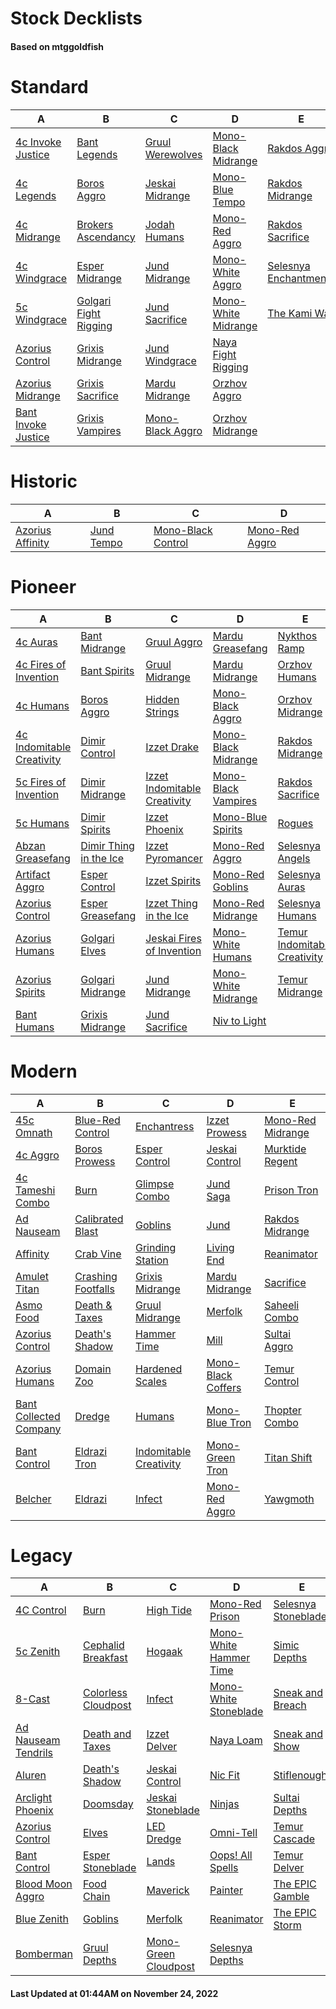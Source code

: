 # Stock Decklists
#### Based on mtggoldfish


# Standard

|                                    A                                     |                                      B                                       |                                 C                                  |                                    D                                     |                                      E                                       |
|--------------------------------------------------------------------------|------------------------------------------------------------------------------|--------------------------------------------------------------------|--------------------------------------------------------------------------|------------------------------------------------------------------------------|
|[4c Invoke Justice](./mtggoldfish/Standard/decks/4c_Invoke_Justice.md)    |[Bant Legends](./mtggoldfish/Standard/decks/Bant_Legends.md)                  |[Gruul Werewolves](./mtggoldfish/Standard/decks/Gruul_Werewolves.md)|[Mono-Black Midrange](./mtggoldfish/Standard/decks/Mono-Black_Midrange.md)|[Rakdos Aggro](./mtggoldfish/Standard/decks/Rakdos_Aggro.md)                  |
|[4c Legends](./mtggoldfish/Standard/decks/4c_Legends.md)                  |[Boros Aggro](./mtggoldfish/Standard/decks/Boros_Aggro.md)                    |[Jeskai Midrange](./mtggoldfish/Standard/decks/Jeskai_Midrange.md)  |[Mono-Blue Tempo](./mtggoldfish/Standard/decks/Mono-Blue_Tempo.md)        |[Rakdos Midrange](./mtggoldfish/Standard/decks/Rakdos_Midrange.md)            |
|[4c Midrange](./mtggoldfish/Standard/decks/4c_Midrange.md)                |[Brokers Ascendancy](./mtggoldfish/Standard/decks/Brokers_Ascendancy.md)      |[Jodah Humans](./mtggoldfish/Standard/decks/Jodah_Humans.md)        |[Mono-Red Aggro](./mtggoldfish/Standard/decks/Mono-Red_Aggro.md)          |[Rakdos Sacrifice](./mtggoldfish/Standard/decks/Rakdos_Sacrifice.md)          |
|[4c Windgrace](./mtggoldfish/Standard/decks/4c_Windgrace.md)              |[Esper Midrange](./mtggoldfish/Standard/decks/Esper_Midrange.md)              |[Jund Midrange](./mtggoldfish/Standard/decks/Jund_Midrange.md)      |[Mono-White Aggro](./mtggoldfish/Standard/decks/Mono-White_Aggro.md)      |[Selesnya Enchantments](./mtggoldfish/Standard/decks/Selesnya_Enchantments.md)|
|[5c Windgrace](./mtggoldfish/Standard/decks/5c_Windgrace.md)              |[Golgari Fight Rigging](./mtggoldfish/Standard/decks/Golgari_Fight_Rigging.md)|[Jund Sacrifice](./mtggoldfish/Standard/decks/Jund_Sacrifice.md)    |[Mono-White Midrange](./mtggoldfish/Standard/decks/Mono-White_Midrange.md)|[The Kami War](./mtggoldfish/Standard/decks/The_Kami_War.md)                  |
|[Azorius Control](./mtggoldfish/Standard/decks/Azorius_Control.md)        |[Grixis Midrange](./mtggoldfish/Standard/decks/Grixis_Midrange.md)            |[Jund Windgrace](./mtggoldfish/Standard/decks/Jund_Windgrace.md)    |[Naya Fight Rigging](./mtggoldfish/Standard/decks/Naya_Fight_Rigging.md)  |                                                                              |
|[Azorius Midrange](./mtggoldfish/Standard/decks/Azorius_Midrange.md)      |[Grixis Sacrifice](./mtggoldfish/Standard/decks/Grixis_Sacrifice.md)          |[Mardu Midrange](./mtggoldfish/Standard/decks/Mardu_Midrange.md)    |[Orzhov Aggro](./mtggoldfish/Standard/decks/Orzhov_Aggro.md)              |                                                                              |
|[Bant Invoke Justice](./mtggoldfish/Standard/decks/Bant_Invoke_Justice.md)|[Grixis Vampires](./mtggoldfish/Standard/decks/Grixis_Vampires.md)            |[Mono-Black Aggro](./mtggoldfish/Standard/decks/Mono-Black_Aggro.md)|[Orzhov Midrange](./mtggoldfish/Standard/decks/Orzhov_Midrange.md)        |                                                                              |


# Historic

|                                 A                                  |                           B                            |                                   C                                    |                               D                                |
|--------------------------------------------------------------------|--------------------------------------------------------|------------------------------------------------------------------------|----------------------------------------------------------------|
|[Azorius Affinity](./mtggoldfish/Historic/decks/Azorius_Affinity.md)|[Jund Tempo](./mtggoldfish/Historic/decks/Jund_Tempo.md)|[Mono-Black Control](./mtggoldfish/Historic/decks/Mono-Black_Control.md)|[Mono-Red Aggro](./mtggoldfish/Historic/decks/Mono-Red_Aggro.md)|


# Pioneer

|                                          A                                          |                                       B                                       |                                             C                                             |                                    D                                    |                                             E                                             |
|-------------------------------------------------------------------------------------|-------------------------------------------------------------------------------|-------------------------------------------------------------------------------------------|-------------------------------------------------------------------------|-------------------------------------------------------------------------------------------|
|[4c Auras](./mtggoldfish/Pioneer/decks/4c_Auras.md)                                  |[Bant Midrange](./mtggoldfish/Pioneer/decks/Bant_Midrange.md)                  |[Gruul Aggro](./mtggoldfish/Pioneer/decks/Gruul_Aggro.md)                                  |[Mardu Greasefang](./mtggoldfish/Pioneer/decks/Mardu_Greasefang.md)      |[Nykthos Ramp](./mtggoldfish/Pioneer/decks/Nykthos_Ramp.md)                                |
|[4c Fires of Invention](./mtggoldfish/Pioneer/decks/4c_Fires_of_Invention.md)        |[Bant Spirits](./mtggoldfish/Pioneer/decks/Bant_Spirits.md)                    |[Gruul Midrange](./mtggoldfish/Pioneer/decks/Gruul_Midrange.md)                            |[Mardu Midrange](./mtggoldfish/Pioneer/decks/Mardu_Midrange.md)          |[Orzhov Humans](./mtggoldfish/Pioneer/decks/Orzhov_Humans.md)                              |
|[4c Humans](./mtggoldfish/Pioneer/decks/4c_Humans.md)                                |[Boros Aggro](./mtggoldfish/Pioneer/decks/Boros_Aggro.md)                      |[Hidden Strings](./mtggoldfish/Pioneer/decks/Hidden_Strings.md)                            |[Mono-Black Aggro](./mtggoldfish/Pioneer/decks/Mono-Black_Aggro.md)      |[Orzhov Midrange](./mtggoldfish/Pioneer/decks/Orzhov_Midrange.md)                          |
|[4c Indomitable Creativity](./mtggoldfish/Pioneer/decks/4c_Indomitable_Creativity.md)|[Dimir Control](./mtggoldfish/Pioneer/decks/Dimir_Control.md)                  |[Izzet Drake](./mtggoldfish/Pioneer/decks/Izzet_Drake.md)                                  |[Mono-Black Midrange](./mtggoldfish/Pioneer/decks/Mono-Black_Midrange.md)|[Rakdos Midrange](./mtggoldfish/Pioneer/decks/Rakdos_Midrange.md)                          |
|[5c Fires of Invention](./mtggoldfish/Pioneer/decks/5c_Fires_of_Invention.md)        |[Dimir Midrange](./mtggoldfish/Pioneer/decks/Dimir_Midrange.md)                |[Izzet Indomitable Creativity](./mtggoldfish/Pioneer/decks/Izzet_Indomitable_Creativity.md)|[Mono-Black Vampires](./mtggoldfish/Pioneer/decks/Mono-Black_Vampires.md)|[Rakdos Sacrifice](./mtggoldfish/Pioneer/decks/Rakdos_Sacrifice.md)                        |
|[5c Humans](./mtggoldfish/Pioneer/decks/5c_Humans.md)                                |[Dimir Spirits](./mtggoldfish/Pioneer/decks/Dimir_Spirits.md)                  |[Izzet Phoenix](./mtggoldfish/Pioneer/decks/Izzet_Phoenix.md)                              |[Mono-Blue Spirits](./mtggoldfish/Pioneer/decks/Mono-Blue_Spirits.md)    |[Rogues](./mtggoldfish/Pioneer/decks/Rogues.md)                                            |
|[Abzan Greasefang](./mtggoldfish/Pioneer/decks/Abzan_Greasefang.md)                  |[Dimir Thing in the Ice](./mtggoldfish/Pioneer/decks/Dimir_Thing_in_the_Ice.md)|[Izzet Pyromancer](./mtggoldfish/Pioneer/decks/Izzet_Pyromancer.md)                        |[Mono-Red Aggro](./mtggoldfish/Pioneer/decks/Mono-Red_Aggro.md)          |[Selesnya Angels](./mtggoldfish/Pioneer/decks/Selesnya_Angels.md)                          |
|[Artifact Aggro](./mtggoldfish/Pioneer/decks/Artifact_Aggro.md)                      |[Esper Control](./mtggoldfish/Pioneer/decks/Esper_Control.md)                  |[Izzet Spirits](./mtggoldfish/Pioneer/decks/Izzet_Spirits.md)                              |[Mono-Red Goblins](./mtggoldfish/Pioneer/decks/Mono-Red_Goblins.md)      |[Selesnya Auras](./mtggoldfish/Pioneer/decks/Selesnya_Auras.md)                            |
|[Azorius Control](./mtggoldfish/Pioneer/decks/Azorius_Control.md)                    |[Esper Greasefang](./mtggoldfish/Pioneer/decks/Esper_Greasefang.md)            |[Izzet Thing in the Ice](./mtggoldfish/Pioneer/decks/Izzet_Thing_in_the_Ice.md)            |[Mono-Red Midrange](./mtggoldfish/Pioneer/decks/Mono-Red_Midrange.md)    |[Selesnya Humans](./mtggoldfish/Pioneer/decks/Selesnya_Humans.md)                          |
|[Azorius Humans](./mtggoldfish/Pioneer/decks/Azorius_Humans.md)                      |[Golgari Elves](./mtggoldfish/Pioneer/decks/Golgari_Elves.md)                  |[Jeskai Fires of Invention](./mtggoldfish/Pioneer/decks/Jeskai_Fires_of_Invention.md)      |[Mono-White Humans](./mtggoldfish/Pioneer/decks/Mono-White_Humans.md)    |[Temur Indomitable Creativity](./mtggoldfish/Pioneer/decks/Temur_Indomitable_Creativity.md)|
|[Azorius Spirits](./mtggoldfish/Pioneer/decks/Azorius_Spirits.md)                    |[Golgari Midrange](./mtggoldfish/Pioneer/decks/Golgari_Midrange.md)            |[Jund Midrange](./mtggoldfish/Pioneer/decks/Jund_Midrange.md)                              |[Mono-White Midrange](./mtggoldfish/Pioneer/decks/Mono-White_Midrange.md)|[Temur Midrange](./mtggoldfish/Pioneer/decks/Temur_Midrange.md)                            |
|[Bant Humans](./mtggoldfish/Pioneer/decks/Bant_Humans.md)                            |[Grixis Midrange](./mtggoldfish/Pioneer/decks/Grixis_Midrange.md)              |[Jund Sacrifice](./mtggoldfish/Pioneer/decks/Jund_Sacrifice.md)                            |[Niv to Light](./mtggoldfish/Pioneer/decks/Niv_to_Light.md)              |                                                                                           |


# Modern

|                                      A                                       |                                  B                                   |                                      C                                       |                                  D                                   |                                 E                                  |
|------------------------------------------------------------------------------|----------------------------------------------------------------------|------------------------------------------------------------------------------|----------------------------------------------------------------------|--------------------------------------------------------------------|
|[45c Omnath](./mtggoldfish/Modern/decks/45c_Omnath.md)                        |[Blue-Red Control](./mtggoldfish/Modern/decks/Blue-Red_Control.md)    |[Enchantress](./mtggoldfish/Modern/decks/Enchantress.md)                      |[Izzet Prowess](./mtggoldfish/Modern/decks/Izzet_Prowess.md)          |[Mono-Red Midrange](./mtggoldfish/Modern/decks/Mono-Red_Midrange.md)|
|[4c Aggro](./mtggoldfish/Modern/decks/4c_Aggro.md)                            |[Boros Prowess](./mtggoldfish/Modern/decks/Boros_Prowess.md)          |[Esper Control](./mtggoldfish/Modern/decks/Esper_Control.md)                  |[Jeskai Control](./mtggoldfish/Modern/decks/Jeskai_Control.md)        |[Murktide Regent](./mtggoldfish/Modern/decks/Murktide_Regent.md)    |
|[4c Tameshi Combo](./mtggoldfish/Modern/decks/4c_Tameshi_Combo.md)            |[Burn](./mtggoldfish/Modern/decks/Burn.md)                            |[Glimpse Combo](./mtggoldfish/Modern/decks/Glimpse_Combo.md)                  |[Jund Saga](./mtggoldfish/Modern/decks/Jund_Saga.md)                  |[Prison Tron](./mtggoldfish/Modern/decks/Prison_Tron.md)            |
|[Ad Nauseam](./mtggoldfish/Modern/decks/Ad_Nauseam.md)                        |[Calibrated Blast](./mtggoldfish/Modern/decks/Calibrated_Blast.md)    |[Goblins](./mtggoldfish/Modern/decks/Goblins.md)                              |[Jund](./mtggoldfish/Modern/decks/Jund.md)                            |[Rakdos Midrange](./mtggoldfish/Modern/decks/Rakdos_Midrange.md)    |
|[Affinity](./mtggoldfish/Modern/decks/Affinity.md)                            |[Crab Vine](./mtggoldfish/Modern/decks/Crab_Vine.md)                  |[Grinding Station](./mtggoldfish/Modern/decks/Grinding_Station.md)            |[Living End](./mtggoldfish/Modern/decks/Living_End.md)                |[Reanimator](./mtggoldfish/Modern/decks/Reanimator.md)              |
|[Amulet Titan](./mtggoldfish/Modern/decks/Amulet_Titan.md)                    |[Crashing Footfalls](./mtggoldfish/Modern/decks/Crashing_Footfalls.md)|[Grixis Midrange](./mtggoldfish/Modern/decks/Grixis_Midrange.md)              |[Mardu Midrange](./mtggoldfish/Modern/decks/Mardu_Midrange.md)        |[Sacrifice](./mtggoldfish/Modern/decks/Sacrifice.md)                |
|[Asmo Food](./mtggoldfish/Modern/decks/Asmo_Food.md)                          |[Death & Taxes](./mtggoldfish/Modern/decks/Death_&_Taxes.md)          |[Gruul Midrange](./mtggoldfish/Modern/decks/Gruul_Midrange.md)                |[Merfolk](./mtggoldfish/Modern/decks/Merfolk.md)                      |[Saheeli Combo](./mtggoldfish/Modern/decks/Saheeli_Combo.md)        |
|[Azorius Control](./mtggoldfish/Modern/decks/Azorius_Control.md)              |[Death's Shadow](./mtggoldfish/Modern/decks/Death's_Shadow.md)        |[Hammer Time](./mtggoldfish/Modern/decks/Hammer_Time.md)                      |[Mill](./mtggoldfish/Modern/decks/Mill.md)                            |[Sultai Aggro](./mtggoldfish/Modern/decks/Sultai_Aggro.md)          |
|[Azorius Humans](./mtggoldfish/Modern/decks/Azorius_Humans.md)                |[Domain Zoo](./mtggoldfish/Modern/decks/Domain_Zoo.md)                |[Hardened Scales](./mtggoldfish/Modern/decks/Hardened_Scales.md)              |[Mono-Black Coffers](./mtggoldfish/Modern/decks/Mono-Black_Coffers.md)|[Temur Control](./mtggoldfish/Modern/decks/Temur_Control.md)        |
|[Bant Collected Company](./mtggoldfish/Modern/decks/Bant_Collected_Company.md)|[Dredge](./mtggoldfish/Modern/decks/Dredge.md)                        |[Humans](./mtggoldfish/Modern/decks/Humans.md)                                |[Mono-Blue Tron](./mtggoldfish/Modern/decks/Mono-Blue_Tron.md)        |[Thopter Combo](./mtggoldfish/Modern/decks/Thopter_Combo.md)        |
|[Bant Control](./mtggoldfish/Modern/decks/Bant_Control.md)                    |[Eldrazi Tron](./mtggoldfish/Modern/decks/Eldrazi_Tron.md)            |[Indomitable Creativity](./mtggoldfish/Modern/decks/Indomitable_Creativity.md)|[Mono-Green Tron](./mtggoldfish/Modern/decks/Mono-Green_Tron.md)      |[Titan Shift](./mtggoldfish/Modern/decks/Titan_Shift.md)            |
|[Belcher](./mtggoldfish/Modern/decks/Belcher.md)                              |[Eldrazi](./mtggoldfish/Modern/decks/Eldrazi.md)                      |[Infect](./mtggoldfish/Modern/decks/Infect.md)                                |[Mono-Red Aggro](./mtggoldfish/Modern/decks/Mono-Red_Aggro.md)        |[Yawgmoth](./mtggoldfish/Modern/decks/Yawgmoth.md)                  |


# Legacy

|                                   A                                    |                                   B                                    |                                    C                                     |                                      D                                       |                                   E                                    |
|------------------------------------------------------------------------|------------------------------------------------------------------------|--------------------------------------------------------------------------|------------------------------------------------------------------------------|------------------------------------------------------------------------|
|[4C Control](./mtggoldfish/Legacy/decks/4C_Control.md)                  |[Burn](./mtggoldfish/Legacy/decks/Burn.md)                              |[High Tide](./mtggoldfish/Legacy/decks/High_Tide.md)                      |[Mono-Red Prison](./mtggoldfish/Legacy/decks/Mono-Red_Prison.md)              |[Selesnya Stoneblade](./mtggoldfish/Legacy/decks/Selesnya_Stoneblade.md)|
|[5c Zenith](./mtggoldfish/Legacy/decks/5c_Zenith.md)                    |[Cephalid Breakfast](./mtggoldfish/Legacy/decks/Cephalid_Breakfast.md)  |[Hogaak](./mtggoldfish/Legacy/decks/Hogaak.md)                            |[Mono-White Hammer Time](./mtggoldfish/Legacy/decks/Mono-White_Hammer_Time.md)|[Simic Depths](./mtggoldfish/Legacy/decks/Simic_Depths.md)              |
|[8-Cast](./mtggoldfish/Legacy/decks/8-Cast.md)                          |[Colorless Cloudpost](./mtggoldfish/Legacy/decks/Colorless_Cloudpost.md)|[Infect](./mtggoldfish/Legacy/decks/Infect.md)                            |[Mono-White Stoneblade](./mtggoldfish/Legacy/decks/Mono-White_Stoneblade.md)  |[Sneak and Breach](./mtggoldfish/Legacy/decks/Sneak_and_Breach.md)      |
|[Ad Nauseam Tendrils](./mtggoldfish/Legacy/decks/Ad_Nauseam_Tendrils.md)|[Death and Taxes](./mtggoldfish/Legacy/decks/Death_and_Taxes.md)        |[Izzet Delver](./mtggoldfish/Legacy/decks/Izzet_Delver.md)                |[Naya Loam](./mtggoldfish/Legacy/decks/Naya_Loam.md)                          |[Sneak and Show](./mtggoldfish/Legacy/decks/Sneak_and_Show.md)          |
|[Aluren](./mtggoldfish/Legacy/decks/Aluren.md)                          |[Death's Shadow](./mtggoldfish/Legacy/decks/Death's_Shadow.md)          |[Jeskai Control](./mtggoldfish/Legacy/decks/Jeskai_Control.md)            |[Nic Fit](./mtggoldfish/Legacy/decks/Nic_Fit.md)                              |[Stiflenought](./mtggoldfish/Legacy/decks/Stiflenought.md)              |
|[Arclight Phoenix](./mtggoldfish/Legacy/decks/Arclight_Phoenix.md)      |[Doomsday](./mtggoldfish/Legacy/decks/Doomsday.md)                      |[Jeskai Stoneblade](./mtggoldfish/Legacy/decks/Jeskai_Stoneblade.md)      |[Ninjas](./mtggoldfish/Legacy/decks/Ninjas.md)                                |[Sultai Depths](./mtggoldfish/Legacy/decks/Sultai_Depths.md)            |
|[Azorius Control](./mtggoldfish/Legacy/decks/Azorius_Control.md)        |[Elves](./mtggoldfish/Legacy/decks/Elves.md)                            |[LED Dredge](./mtggoldfish/Legacy/decks/LED_Dredge.md)                    |[Omni-Tell](./mtggoldfish/Legacy/decks/Omni-Tell.md)                          |[Temur Cascade](./mtggoldfish/Legacy/decks/Temur_Cascade.md)            |
|[Bant Control](./mtggoldfish/Legacy/decks/Bant_Control.md)              |[Esper Stoneblade](./mtggoldfish/Legacy/decks/Esper_Stoneblade.md)      |[Lands](./mtggoldfish/Legacy/decks/Lands.md)                              |[Oops! All Spells](./mtggoldfish/Legacy/decks/Oops!_All_Spells.md)            |[Temur Delver](./mtggoldfish/Legacy/decks/Temur_Delver.md)              |
|[Blood Moon Aggro](./mtggoldfish/Legacy/decks/Blood_Moon_Aggro.md)      |[Food Chain](./mtggoldfish/Legacy/decks/Food_Chain.md)                  |[Maverick](./mtggoldfish/Legacy/decks/Maverick.md)                        |[Painter](./mtggoldfish/Legacy/decks/Painter.md)                              |[The EPIC Gamble](./mtggoldfish/Legacy/decks/The_EPIC_Gamble.md)        |
|[Blue Zenith](./mtggoldfish/Legacy/decks/Blue_Zenith.md)                |[Goblins](./mtggoldfish/Legacy/decks/Goblins.md)                        |[Merfolk](./mtggoldfish/Legacy/decks/Merfolk.md)                          |[Reanimator](./mtggoldfish/Legacy/decks/Reanimator.md)                        |[The EPIC Storm](./mtggoldfish/Legacy/decks/The_EPIC_Storm.md)          |
|[Bomberman](./mtggoldfish/Legacy/decks/Bomberman.md)                    |[Gruul Depths](./mtggoldfish/Legacy/decks/Gruul_Depths.md)              |[Mono-Green Cloudpost](./mtggoldfish/Legacy/decks/Mono-Green_Cloudpost.md)|[Selesnya Depths](./mtggoldfish/Legacy/decks/Selesnya_Depths.md)              |                                                                        |



#### Last Updated at 01:44AM on November 24, 2022